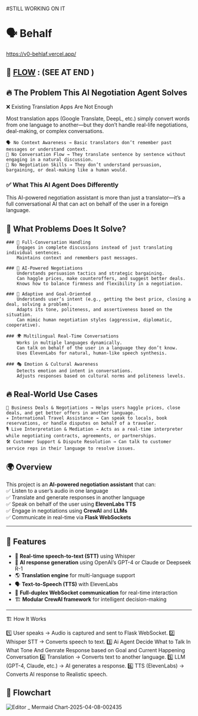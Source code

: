 #STILL WORKING ON IT 

# 🗣️ Behalf 
https://v0-behlaf.vercel.app/

## 🔁 [FLOW](#flowchart) : (SEE AT END )

## 🔥 The Problem This AI Negotiation Agent Solves
❌ Existing Translation Apps Are Not Enough

Most translation apps (Google Translate, DeepL, etc.) simply convert words from one language to another—but they don’t handle real-life negotiations, deal-making, or complex conversations.

    🗣 No Context Awareness → Basic translators don’t remember past messages or understand context.
    🔄 No Conversation Flow → They translate sentence by sentence without engaging in a natural discussion.
    🤝 No Negotiation Skills → They don’t understand persuasion, bargaining, or deal-making like a human would.

### ✅ What This AI Agent Does Differently

This AI-powered negotiation assistant is more than just a translator—it’s a full conversational AI that can act on behalf of the user in a foreign language.
## 🎯 What Problems Does It Solve?

    ### 💬 Full-Conversation Handling
        Engages in complete discussions instead of just translating individual sentences.
        Maintains context and remembers past messages.

    ### 🤝 AI-Powered Negotiations
        Understands persuasion tactics and strategic bargaining.
        Can haggle prices, make counteroffers, and suggest better deals.
        Knows how to balance firmness and flexibility in a negotiation.

    ### 🧠 Adaptive and Goal-Oriented
        Understands user’s intent (e.g., getting the best price, closing a deal, solving a problem).
        Adapts its tone, politeness, and assertiveness based on the situation.
        Can mimic human negotiation styles (aggressive, diplomatic, cooperative).

    ### 🌍 Multilingual Real-Time Conversations
        Works in multiple languages dynamically.
        Can talk on behalf of the user in a language they don’t know.
        Uses ElevenLabs for natural, human-like speech synthesis.

    ### 🎭 Emotion & Cultural Awareness
        Detects emotion and intent in conversations.
        Adjusts responses based on cultural norms and politeness levels.

## 🔥 Real-World Use Cases

    🛒 Business Deals & Negotiations → Helps users haggle prices, close deals, and get better offers in another language.
    ✈️ International Travel Assistance → Can speak to locals, book reservations, or handle disputes on behalf of a traveler.
    🎙 Live Interpretation & Mediation → Acts as a real-time interpreter while negotiating contracts, agreements, or partnerships.
    🛠 Customer Support & Dispute Resolution → Can talk to customer service reps in their language to resolve issues.




## 🌍 Overview  
This project is an **AI-powered negotiation assistant** that can:  
✅ Listen to a user’s audio in one language  
✅ Translate and generate responses in another language  
✅ Speak on behalf of the user using **ElevenLabs TTS**  
✅ Engage in negotiations using **CrewAI** and **LLMs**  
✅ Communicate in real-time via **Flask WebSockets**  

---

## 🚀 Features  
- 🎤 **Real-time speech-to-text (STT)** using Whisper  
- 🧠 **AI response generation** using OpenAI’s GPT-4 or Claude or Deepseek R-1
- 🌎 **Translation engine** for multi-language support  
- 🗣️ **Text-to-Speech (TTS)** with ElevenLabs  
- 🔁 **Full-duplex WebSocket communication** for real-time interaction  
- 🏗 **Modular CrewAI framework** for intelligent decision-making  

---

🏗️ How It Works

1️⃣ User speaks → Audio is captured and sent to Flask WebSocket.
2️⃣ Whisper STT → Converts speech to text.
3️⃣ Ai Agent Decide What to Talk In What Tone And Genrate Response based on Goal and Current Happening Conversation
4️⃣ Translation → Converts text to another language.
5️⃣ LLM (GPT-4, Claude, etc.) → AI generates a response.
6️⃣ TTS (ElevenLabs) → Converts AI response to Realistic speech.


## 🧠 Flowchart <a name="flowchart"></a>
![Editor _ Mermaid Chart-2025-04-08-002435](https://github.com/user-attachments/assets/f9392206-2b42-4450-bac3-fb5fb621e36e)
